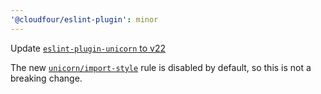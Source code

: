```yaml
---
'@cloudfour/eslint-plugin': minor
---
```


Update [`eslint-plugin-unicorn` to v22](https://github.com/sindresorhus/eslint-plugin-unicorn/releases/v22.0.0)

The new [`unicorn/import-style`](https://github.com/sindresorhus/eslint-plugin-unicorn/blob/v22.0.0/docs/rules/import-style.md) rule is disabled by default, so this is not a breaking change.
